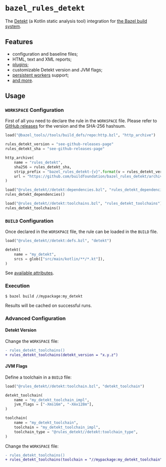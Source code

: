 # `bazel_rules_detekt`

The [Detekt](https://github.com/detekt/detekt) (a Kotlin static analysis tool) integration
for [the Bazel build system](https://bazel.build).

## Features

- configuration and baseline files;
- HTML, text and XML reports;
- [plugins](https://detekt.github.io/detekt/extensions.html);
- customizable Detekt version and JVM flags;
- [persistent workers](https://blog.bazel.build/2015/12/10/java-workers.html) support;
- [and more](docs/rule.md).

## Usage

### `WORKSPACE` Configuration

First of all you need to declare the rule in the `WORKSPACE` file.
Please refer to [GitHub releases](https://github.com/buildfoundation/bazel_rules_detekt/releases) for the version and the SHA-256 hashsum.

```python
load("@bazel_tools//tools/build_defs/repo:http.bzl", "http_archive")

rules_detekt_version = "see-github-releases-page"
rules_detekt_sha = "see-github-releases-page"

http_archive(
    name = "rules_detekt",
    sha256 = rules_detekt_sha,
    strip_prefix = "bazel_rules_detekt-{v}".format(v = rules_detekt_version),
    url = "https://github.com/buildfoundation/bazel_rules_detekt/archive/v{v}.tar.gz".format(v = rules_detekt_version),
)

load("@rules_detekt//detekt:dependencies.bzl", "rules_detekt_dependencies")
rules_detekt_dependencies()

load("@rules_detekt//detekt:toolchains.bzl", "rules_detekt_toolchains")
rules_detekt_toolchains()
```

### `BUILD` Configuration

Once declared in the `WORSKPACE` file, the rule can be loaded in the `BUILD` file.

```python
load("@rules_detekt//detekt:defs.bzl", "detekt")

detekt(
    name = "my_detekt",
    srcs = glob(["src/main/kotlin/**/*.kt"]),
)
```

See [available attributes](docs/rule.md).

### Execution

```console
$ bazel build //mypackage:my_detekt
```

Results will be cached on successful runs.

### Advanced Configuration

#### Detekt Version

Change the `WORKSPACE` file:

```diff
- rules_detekt_toolchains()
+ rules_detekt_toolchains(detekt_version = "x.y.z")
```

#### JVM Flags

Define a toolchain in a `BUILD` file:

```python
load("@rules_detekt//detekt:toolchain.bzl", "detekt_toolchain")

detekt_toolchain(
    name = "my_detekt_toolchain_impl",
    jvm_flags = ["-Xms16m", "-Xmx128m"],
)

toolchain(
    name = "my_detekt_toolchain",
    toolchain = "my_detekt_toolchain_impl",
    toolchain_type = "@rules_detekt//detekt:toolchain_type",
)
```

Change the `WORKSPACE` file:

```diff
- rules_detekt_toolchains()
+ rules_detekt_toolchains(toolchain = "//mypackage:my_detekt_toolchain")
```
